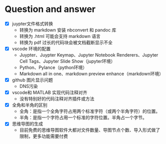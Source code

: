 # Question and answer
- [x] juypter文件格式转换
  - 转换为 markdown 安装 nbconvert 和 pandoc 库
  - 转换为 .html 可能会支持 markdown 语言
  - 转换为 pdf 过长的代码块会被文档截断显示不全 
- [x] vscode 环境的配置    
  - Juypter、Juypter Keymap、Jupyter Notebook Renderers、Jupyter Cell Tags、Jupyter Slide Show（jupyter环境）
  - Python、Pylance（python环境）
  - Markdown all in one、markdown preview enhance（markdown环境）    
- [x] github 图片显示问题
  - DNS污染
- [x] vscode和 MATLAB 实现代码注释对齐
  - 没有特别好的代码注释对齐插件或方法
- [x] 全角和半角的区别
  - 全角：是指一个全角字符占用两个标准字符（或两个半角字符）的位置。  
  - 半角：是指一个字符占用一个标准的字符位置。半角占一个字节。
- [x] 思维导图的生成
  - 目前免费的思维导图软件大都对文件数量、导图节点个数、导入形式做了限制，更多功能需要付费 

